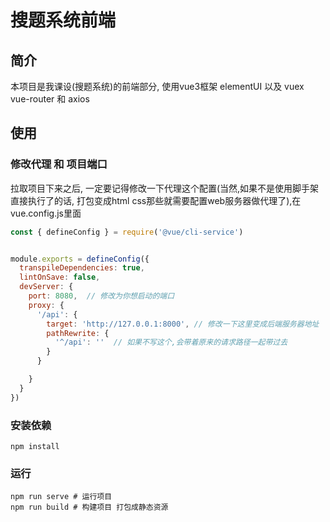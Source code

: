 # 搜题系统前端

## 简介
本项目是我课设(搜题系统)的前端部分,  使用vue3框架 elementUI 以及 vuex vue-router 和 axios

## 使用

### 修改代理 和 项目端口

拉取项目下来之后, 一定要记得修改一下代理这个配置(当然,如果不是使用脚手架直接执行了的话, 打包变成html css那些就需要配置web服务器做代理了),在vue.config.js里面

```js
const { defineConfig } = require('@vue/cli-service')


module.exports = defineConfig({
  transpileDependencies: true,
  lintOnSave: false,
  devServer: {
    port: 8080,  // 修改为你想启动的端口
    proxy: {
      '/api': {
        target: 'http://127.0.0.1:8000', // 修改一下这里变成后端服务器地址
        pathRewrite: {
          '^/api': ''  // 如果不写这个,会带着原来的请求路径一起带过去
        }
      }

    }
  }
})
```
### 安装依赖

```shell
npm install

```
### 运行

```shell
npm run serve # 运行项目
npm run build # 构建项目 打包成静态资源
```

